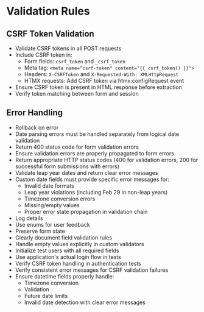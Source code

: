 # Validation Rules
## CSRF Token Validation
- Validate CSRF tokens in all POST requests
- Include CSRF token in:
  - Form fields: `csrf_token` and `_csrf_token`
  - Meta tag: `<meta name="csrf-token" content="{{ csrf_token() }}">`
  - Headers: `X-CSRFToken` and `X-Requested-With: XMLHttpRequest`
  - HTMX requests: Add CSRF token via htmx:configRequest event
- Ensure CSRF token is present in HTML response before extraction
- Verify token matching between form and session

## Error Handling
- Rollback on error
- Date parsing errors must be handled separately from logical date validation
- Return 400 status code for form validation errors
- Ensure validation errors are properly propagated to form errors
- Return appropriate HTTP status codes (400 for validation errors, 200 for successful form submissions with errors)
- Validate leap year dates and return clear error messages
- Custom date fields must provide specific error messages for:
  - Invalid date formats
  - Leap year violations (including Feb 29 in non-leap years)
  - Timezone conversion errors
  - Missing/empty values
  - Proper error state propagation in validation chain
- Log details
- Use enums for user feedback
- Preserve form state
- Clearly document field validation rules
- Handle empty values explicitly in custom validators
- Initialize test users with all required fields
- Use application's actual login flow in tests
- Verify CSRF token handling in authentication tests
- Verify consistent error messages for CSRF validation failures
- Ensure datetime fields properly handle:
  - Timezone conversion
  - Validation
  - Future date limits
  - Invalid date detection with clear error messages

